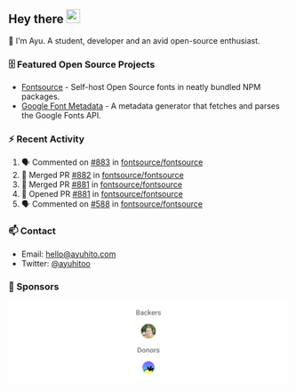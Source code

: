 ## Hey there <img src="https://media.giphy.com/media/hvRJCLFzcasrR4ia7z/giphy.gif" width="25" height="25">

📝 I'm Ayu. A student, developer and an avid open-source enthusiast.

### 🗄 Featured Open Source Projects

- [Fontsource](https://github.com/fontsource/fontsource) - Self-host Open Source fonts in neatly bundled NPM packages.
- [Google Font Metadata](https://github.com/fontsource/google-font-metadata) - A metadata generator that fetches and parses the Google Fonts API.

### ⚡ Recent Activity

<!--START_SECTION:activity-->

1. 🗣 Commented on [#883](https://github.com/fontsource/fontsource/issues/883#issuecomment-1771569889) in [fontsource/fontsource](https://github.com/fontsource/fontsource)
2. 🎉 Merged PR [#882](https://github.com/fontsource/fontsource/pull/882) in [fontsource/fontsource](https://github.com/fontsource/fontsource)
3. 🎉 Merged PR [#881](https://github.com/fontsource/fontsource/pull/881) in [fontsource/fontsource](https://github.com/fontsource/fontsource)
4. 💪 Opened PR [#881](https://github.com/fontsource/fontsource/pull/881) in [fontsource/fontsource](https://github.com/fontsource/fontsource)
5. 🗣 Commented on [#588](https://github.com/fontsource/fontsource/issues/588#issuecomment-1765054464) in [fontsource/fontsource](https://github.com/fontsource/fontsource)
<!--END_SECTION:activity-->

### 📫 Contact

- Email: hello@ayuhito.com
- Twitter: [@ayuhitoo](https://twitter.com/ayuhitoo)

### :sparkling_heart: Sponsors

<p align="center">
  <a href="https://cdn.jsdelivr.net/gh/ayuhito/ayuhito/sponsors.svg">
    <img src='https://raw.githubusercontent.com/ayuhito/ayuhito/master/sponsors.svg'/>
  </a>
</p>

